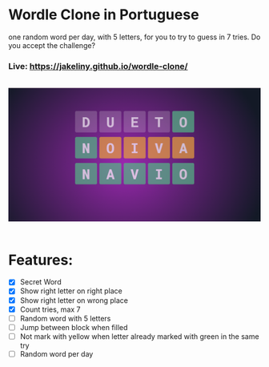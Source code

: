 # Wordle Clone in Portuguese
one random word per day, with 5 letters, for you to try to guess in 7 tries. Do you accept the challenge?

### Live: https://jakeliny.github.io/wordle-clone/

<br>
<img src="./.github/preview.png">
<br>
<br>

# Features:
- [x] Secret Word
- [x] Show right letter on right place
- [x] Show right letter on wrong place
- [x] Count tries, max 7
- [ ] Random word with 5 letters
- [ ] Jump between block when filled
- [ ] Not mark with yellow when letter already marked with green in the same try
- [ ] Random word per day